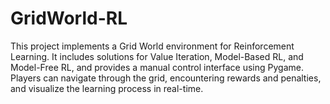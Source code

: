 # GridWorld-RL
This project implements a Grid World environment for Reinforcement Learning. It includes solutions for Value Iteration, Model-Based RL, and Model-Free RL, and provides a manual control interface using Pygame. Players can navigate through the grid, encountering rewards and penalties, and visualize the learning process in real-time.
